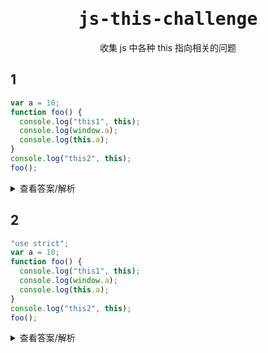 <h1 align='center'><samp>js-this-challenge</samp></h1>
<p align='center'>收集 js 中各种 this 指向相关的问题</p>

## 1

```js
var a = 10;
function foo() {
  console.log("this1", this);
  console.log(window.a);
  console.log(this.a);
}
console.log("this2", this);
foo();
```

<details>
<summary>查看答案/解析</summary>

<h4>答案：</h4>

```js
// this2 Window
// this1 Window
// 10
// 10
```

<h4>解析：</h4>

```js
// 全局的 this 指向 window
// 非严格模式下，全局调用的函数 this 指向 window
// var a = 10 会在 window 上挂载 window.a = 10, 因此 window.a => 10
// this 指向 window
```

</details>

## 2

```js
"use strict";
var a = 10;
function foo() {
  console.log("this1", this);
  console.log(window.a);
  console.log(this.a);
}
console.log("this2", this);
foo();
```

<details>
<summary>查看答案/解析</summary>

<h4>答案：</h4>

```js
// 'this2' Window
// 'this1' undefined
// 10
// Uncaught TypeError: Cannot read property 'a' of undefined
```

<h4>解析：</h4>

```js
// 严格模式下，全局的 this 不受影响，仍然指向 window
// 严格模式下，全局调用的函数 this 指向 undefined
// 严格模式下，var a = 10 仍然会在 window 上挂载, 因此依然输出 10
// 上面说到函数内的 this 是 undefined，因此访问 this.a 会报错
```
